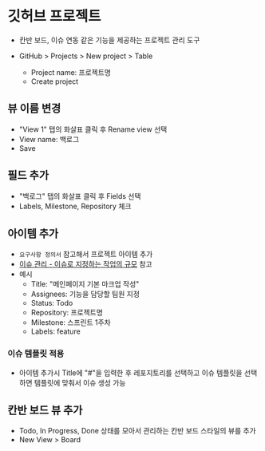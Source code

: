 # 깃허브 프로젝트

- 칸반 보드, 이슈 연동 같은 기능을 제공하는 프로젝트 관리 도구

- GitHub > Projects > New project > Table
  - Project name: 프로젝트명
  - Create project

## 뷰 이름 변경

- "View 1" 탭의 화살표 클릭 후 Rename view 선택
- View name: 백로그
- Save

## 필드 추가

- "백로그" 탭의 화살표 클릭 후 Fields 선택
- Labels, Milestone, Repository 체크

## 아이템 추가

- `요구사항 정의서` 참고해서 프로젝트 아이템 추가
- [이슈 관리 - 이슈로 지정하는 작업의 규모](./05.issue.md#이슈로-지정하는-작업의-규모) 참고
- 예시
  - Title: "메인페이지 기본 마크업 작성"
  - Assignees: 기능을 담당할 팀원 지정
  - Status: Todo
  - Repository: 프로젝트명
  - Milestone: 스프린트 1주차
  - Labels: feature

### 이슈 템플릿 적용

- 아이템 추가시 Title에 "#"을 입력한 후 레포지토리를 선택하고 이슈 템플릿을 선택하면 템플릿에 맞춰서 이슈 생성 가능

## 칸반 보드 뷰 추가

- Todo, In Progress, Done 상태를 모아서 관리하는 칸반 보드 스타일의 뷰를 추가
- New View > Board
